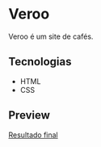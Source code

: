 # Veroo
Veroo é um site de cafés.
## Tecnologias
* HTML
* CSS

## Preview
[Resultado final](linkurl)
